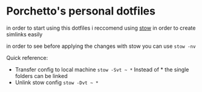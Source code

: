 # Porchetto's personal dotfiles

in order to start using this dotfiles i reccomend using [stow](gnu.org/software/stow) in order to create simlinks easily

in order to see before applying the changes with stow you can use ```stow -nv```

Quick reference:
- Transfer config to local machine  ```stow -Svt ~ *``` Instead of * the single folders can be linked
- Unlink stow config ```stow -Dvt ~ *```
